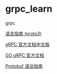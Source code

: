 # grpc_learn

grpc


[语言指南 (proto3) ](https://developers.google.com/protocol-buffers/docs/proto3#simple)

[gRPC 官方文档中文版](http://doc.oschina.net/grpc?t=60133)

[GO gRPC 官方文档](https://grpc.io/docs/languages/go/quickstart/)

[Protobuf 语法指南](https://colobu.com/2015/01/07/Protobuf-language-guide)